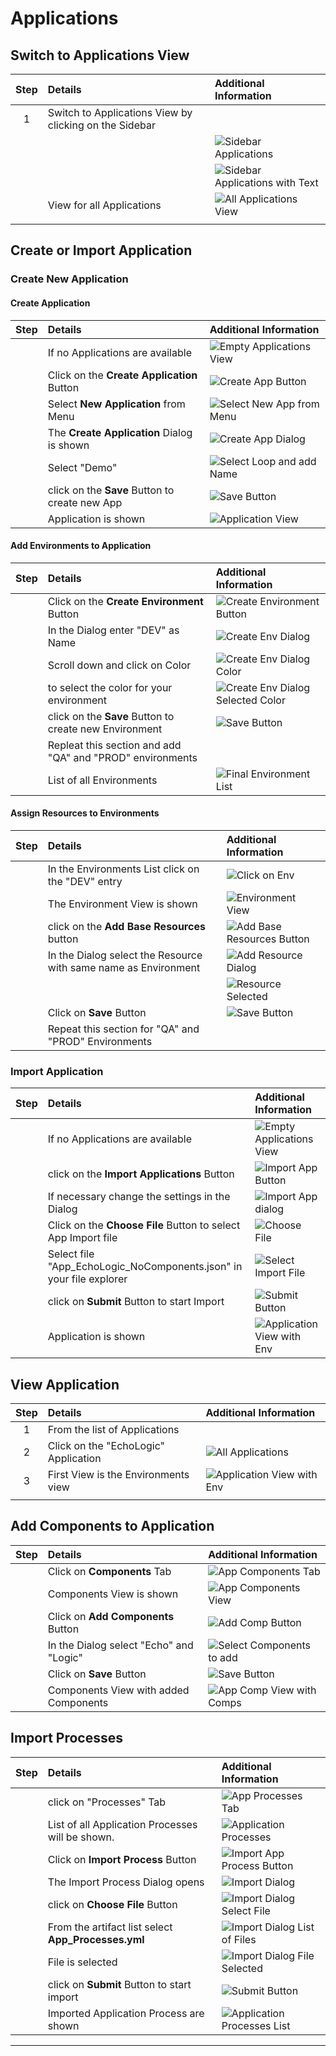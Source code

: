 # Applications

## Switch to Applications View

| Step | Details                                                | Additional Information                                |
|:----:|:-------------------------------------------------------|:------------------------------------------------------|
|  1   | Switch to Applications View by clicking on the Sidebar |                                                       |
|      |                                                        | ![Sidebar Applications][SBApplicationsIcon]           |
|      |                                                        | ![Sidebar Applications with Text][SBApplicationsText] |
|      | View for all Applications                              | ![All Applications View][APPSallView]                 |
|      |                                                        |                                                       |

## Create or Import Application

### Create New Application

#### Create Application

| Step | Details                                        | Additional Information                                |
|:----:|:-----------------------------------------------|:------------------------------------------------------|
|      | If no Applications are available               | ![Empty Applications View][APPSallViewEmpty]          |
|      | Click on the **Create Application** Button     | ![Create App Button][ButtonCreateApp]                 |
|      | Select **New Application** from Menu           | ![Select New App from Menu][CreateAppMenu]            |
|      | The **Create Application** Dialog is shown     | ![Create App Dialog][CreateAppDialog]                 |
|      | Select "Demo"                                  | ![Select Loop and add Name][CreateAppDialogEnterInfo] |
|      | click on the **Save** Button to create new App | ![Save Button][ButtonSave]                            |
|      | Application is shown                           | ![Application View][AppView]                          |

#### Add Environments to Application

| Step | Details                                                   | Additional Information                                            |
|:----:|:----------------------------------------------------------|:------------------------------------------------------------------|
|      | Click on the **Create Environment** Button                | ![Create Environment Button][ButtonCreateEnv]                     |
|      | In the Dialog enter "DEV" as Name                         | ![Create Env Dialog][CreateEnvDialog]                             |
|      | Scroll down and click on Color                            | ![Create Env Dialog Color][CreateEnvDialogColor]                  |
|      | to select the color for your environment                  | ![Create Env Dialog Selected Color][CreateEnvDialogSelectedConor] |
|      | click on the **Save** Button to create new Environment    | ![Save Button][ButtonSave]                                        |
|      | Repleat this section and add "QA" and "PROD" environments |                                                                   |
|      | List of all Environments                                  | ![Final Environment List][AppEnvironmentsView]                    |

#### Assign Resources to Environments

| Step | Details                                                         | Additional Information                      |
|:----:|:----------------------------------------------------------------|:--------------------------------------------|
|      | In the Environments List click on the "DEV" entry               | ![Click on Env][ENVselect]                  |
|      | The Environment View is shown                                   | ![Environment View][ENVView]                |
|      | click on the **Add Base Resources** button                      | ![Add Base Resources Button][ENVAddBaseRes] |
|      | In the Dialog select the Resource with same name as Environment | ![Add Resource Dialog][ENVAddResDialog]     |
|      |                                                                 | ![Resource Selected][EnvAddResSelected]     |
|      | Click on **Save** Button                                        | ![Save Button][ButtonSave]                  |
|      | Repeat this section for "QA" and "PROD" Environments            |                                             |

### Import Application

| Step | Details                                                       | Additional Information                       |
|:----:|:--------------------------------------------------------------|:---------------------------------------------|
|      | If no Applications are available                              | ![Empty Applications View][APPSallViewEmpty] |
|      | click on the **Import Applications** Button                   | ![Import App Button][ButtonImportApps]       |
|      | If necessary change the settings in the Dialog                | ![Import App dialog][ImportAppsDialog]       |
|      | Click on the **Choose File** Button to select App Import file | ![Choose File][ButtonChooseFile]             |
|      | Select file "App_EchoLogic_NoComponents.json" in your file explorer                          | ![Select Import File][FileSelect]            |
|      | click on **Submit** Button to start Import                    | ![Submit Button][ButtonSubmit]               |
|      | Application is shown                                          | ![Application View with Env][AppViewWEnv]    |

## View Application

| Step | Details                              | Additional Information                    |
|:----:|:-------------------------------------|:------------------------------------------|
|  1   | From the list of Applications        |                                           |
|  2   | Click on the "EchoLogic" Application | ![All Applications][APPSallView]          |
|  3   | First View is the Environments view  | ![Application View with Env][AppViewWEnv] |
|      |                                      |                                           |

## Add Components to Application

| Step | Details                                 | Additional Information                        |
|:----:|:----------------------------------------|:----------------------------------------------|
|      | Click on **Components** Tab             | ![App Components Tab][AppCompTab]             |
|      | Components View is shown                | ![App Components View][AppCompView]           |
|      | Click on **Add Components** Button      | ![Add Comp Button][ButtonAddComp]             |
|      | In the Dialog select "Echo" and "Logic" | ![Select Components to add][SelectCompToAdd]  |
|      | Click on **Save** Button                | ![Save Button][ButtonSave]                    |
|      | Components View with added Components   | ![App Comp View with Comps][AppCompViewFinal] |

## Import Processes

| Step | Details                                             | Additional Information                                 |
|:----:|:----------------------------------------------------|:-------------------------------------------------------|
|      | click on "Processes" Tab                            | ![App Processes Tab][AppProcessesTab]                  |
|      | List of all Application Processes will be shown.    | ![Application Processes][AppProcessesView]             |
|      | Click on **Import Process** Button                  | ![Import App Process Button][AppImportProcessButton]   |
|      | The Import Process Dialog opens                     | ![Import Dialog][ImportProcessDialog]                  |
|      | click on **Choose File** Button                     | ![Import Dialog Select File][ImpProcessChooseFile]     |
|      | From the artifact list select **App_Processes.yml** | ![Import Dialog List of Files][ImpProcessFileList]     |
|      | File is selected                                    | ![Import Dialog File Selected][ImpProcessFileSelected] |
|      | click on **Submit** Button to start import          | ![Submit Button][ButtonSubmit]                         |
|      | Imported Application Process are shown              | ![Application Processes List][AppProcessList]          |

---

[SBApplicationsIcon]: ../media/Deploy_Sidebar_AppIcon.jpg
[SBApplicationsText]: ../media/Deploy_Sidebar_AppIconWithText.png
[APPSallView]: media/Deploy_Applications_View.png
[AppView]: media/Deploy_Application_View.png
[AppProcessesTab]: media/Deploy_Application_ProcessesTab.png
[AppProcessesView]: media/Deploy_App_Processes_view.png
[AppImportProcessButton]: media/Deploy_Application_ImportProcessButton.png
[ImportProcessDialog]: media/Deploy_ImportAppProcess_Dialog1.png
[ImpProcessChooseFile]: media/Deploy_ImportAppProcess_Dialog2.png
[ImpProcessFileList]: media/Deploy_ImportAppProcess_Dialog3.png
[ImpProcessFileSelected]: media/Deploy_ImportAppProcess_Dialog4.png
[ButtonSubmit]: ../../../media/Button_Submit.png
[AppProcessList]: media/Deploy_AppProcess_ListFinal.png
[APPSallViewEmpty]: media/Deploy_Applications_View_Empty.png
[ButtonCreateApp]: media/Deploy_App_CreateAppButton.png
[CreateAppMenu]: media/Deploy_App_CreateAppMenue.png
[CreateAppDialog]: media/DevOps_App_CreateApp_Dialog1.png
[CreateAppDialogEnterInfo]: media/DevOps_App_CreateApp_Dialog2.png
[ButtonImportApps]: ../media/Deploy_Import_Apps_Button.png
[ImportAppsDialog]: ../media/Deploy_Import_Apps_Dialog.png
[ButtonChooseFile]: ../../../media/Button_ChooseFile.png
[FileSelect]: ../media/Deploy_Import_Apps_SelectFile.png
[ButtonSave]: ../../../media/Button_Save.png
[AppCompTab]: media/Deploy_Apps_ComponentsTab.png
[AppCompView]: media/Deploy_Apps_Components_View.png
[ButtonAddComp]: media/Deploy_Apps_AddComponents_Button.png
[SelectCompToAdd]: media/Deploy_Apps_AddComponents_Dialog.png
[AppCompViewFinal]: media/Deploy_Apps_Components_View_Final.png
[AppViewWEnv]: media/Deploy_Application_View_WithEnv.png
[ButtonCreateEnv]: media/Deploy_App_CreateEnv_Button.png
[CreateEnvDialog]: media/Deploy_App_CreateEnv_Dialog1.png
[CreateEnvDialogColor]: media/Deploy_App_CreateEnv_Dialog2.png
[CreateEnvDialogSelectedConor]: media/Deploy_App_CreateEnv_Dialog3.png
[AppEnvironmentsView]: media/Deploy_App_EnvironmentList.png
[ENVselect]: media/Deploy_App_Environment_select.png
[ENVView]: media/Deploy_Env_View.png
[ENVAddBaseRes]: media/Deploy_Env_AddBaseRes_Button.png
[ENVAddResDialog]: media/Deploy_Env_AddRes_Dialog.png
[EnvAddResSelected]: media/Deploy_Env_AddRes_Selected.png
